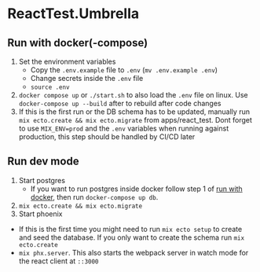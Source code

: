 # ReactTest.Umbrella

## Run with docker(-compose)

1. Set the environment variables
   - Copy the `.env.example` file to `.env` (`mv .env.example .env`)
   - Change secrets inside the `.env` file
   - `source .env`
2. `docker compose up` or `./start.sh` to also load the `.env` file on linux. Use `docker-compose up --build` after to rebuild after code changes
3. If this is the first run or the DB schema has to be updated, manually run `mix ecto.create && mix ecto.migrate` 
from apps/react_test. 
Dont forget to use `MIX_ENV=prod` and the `.env` variables when running against production, this step should be handled by CI/CD later 
## Run dev mode

1. Start postgres 
   - If you want to run postgres inside docker follow step 1 of [run with docker](#run-with-docker), then run `docker-compose up db`.
2. `mix ecto.create && mix ecto.migrate`
3. Start phoenix
 - If this is the first time you might need to run `mix ecto setup` to create and seed the database. 
 If you only want to create the schema run `mix ecto.create`
 - `mix phx.server`. 
 This also starts the webpack server in watch mode for the react client at `::3000`